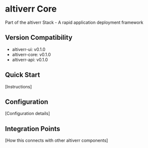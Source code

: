 # altiverr Core

Part of the altiverr Stack - A rapid application deployment framework

## Version Compatibility
- altiverr-ui: v0.1.0
- altiverr-core: v0.1.0
- altiverr-api: v0.1.0

## Quick Start
[Instructions]

## Configuration
[Configuration details]

## Integration Points
[How this connects with other altiverr components]